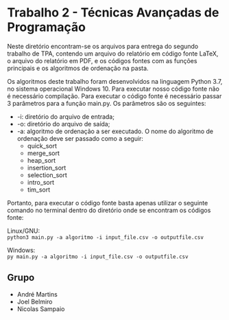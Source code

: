 # Trabalho 2 - Técnicas Avançadas de Programação

Neste diretório encontram-se os arquivos para entrega do segundo trabalho de TPA, contendo um arquivo do relatório em código fonte LaTeX, o arquivo do relatório em PDF, e os códigos fontes com as funções principais e os algoritmos de ordenação na pasta.

Os algoritmos deste trabalho foram desenvolvidos na linguagem Python 3.7, no sistema operacional Windows 10. Para executar nosso código fonte não é necessário compilação. Para executar o código fonte é necessário passar 3 parâmetros para a função main.py. Os parâmetros são os seguintes: 
- -i: diretório do arquivo de entrada;
- -o: diretório do arquivo de saída;
- -a: algoritmo de ordenação a ser executado. O nome do algoritmo de ordenação deve ser passado como a seguir:
	- quick_sort
	- merge_sort
	- heap_sort
	- insertion_sort
	- selection_sort
	- intro_sort
	- tim_sort

Portanto, para executar o código fonte basta apenas utilizar o seguinte comando no terminal dentro do diretório onde se encontram os códigos fonte:

Linux/GNU: <br>
`python3 main.py -a algoritmo -i input_file.csv -o outputfile.csv`

Windows:<br>
`py main.py -a algoritmo -i input_file.csv -o outputfile.csv`

## Grupo
- André Martins
- Joel Belmiro
- Nicolas Sampaio